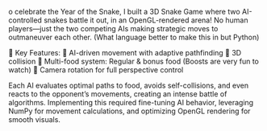 o celebrate the Year of the Snake, I built a 3D Snake Game where two AI-controlled snakes battle it out, in an OpenGL-rendered arena! No human players—just the two competing AIs making strategic moves to outmaneuver each other. (What language better to make this in but Python)

🚀 Key Features:
🔹 AI-driven movement with adaptive pathfinding
🔹 3D collision
🔹 Multi-food system: Regular & bonus food (Boosts are very fun to watch)
🔹 Camera rotation for full perspective control

Each AI evaluates optimal paths to food, avoids self-collisions, and even reacts to the opponent’s movements, creating an intense battle of algorithms. Implementing this required fine-tuning AI behavior, leveraging NumPy for movement calculations, and optimizing OpenGL rendering for smooth visuals.

